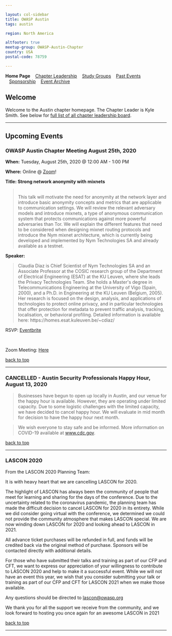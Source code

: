 ```yaml
---

layout: col-sidebar
title: OWASP Austin
tags: austin

region: North America

altfooter: true
meetup-group: OWASP-Austin-Chapter
country: USA
postal-code: 78759

---
```

<strong>Home Page</strong>
&nbsp;&nbsp;&nbsp;[Chapter Leadership](leadership.md)
&nbsp;&nbsp;&nbsp;[Study Groups](studygroups.md)
&nbsp;&nbsp;&nbsp;[Past Events](pastevents.md)
&nbsp;&nbsp;&nbsp;[Sponsorship](sponsorship.md)
&nbsp;&nbsp;&nbsp;[Event Archive](pasteventsarchive.md)

Welcome
-------
Welcome to the Austin chapter homepage. The Chapter Leader is Kyle Smith. See below for [full list of all chapter leadership board](leadership.md).

<hr/>

Upcoming Events
---------------
### OWASP Austin Chapter Meeting August 25th, 2020 ###

**When:** Tuesday, August 25th, 2020 @ 12:00 AM - 1:00 PM

**Where:** Online @ <a href="https://zoom.us/j/92946826272?pwd=UDRqSDhKd2R3Z1FoZzhVNGd2Y2JMUT09">Zoom</a>!

**Title: Strong network anonymity with mixnets** 
<blockquote> 
  <br>
This talk will motivate the need for anonymity at the network layer and introduce basic anonymity concepts and metrics that are applicable to communication settings. We will review the relevant adversary models and introduce mixnets, a type of anonymous communication system that protects communications against more powerful adversaries than Tor. We will explain the different features that need to be considered when designing mixnet routing protocols and introduce the Nym mixnet architecture, which is currently being developed and implemented by Nym Technologies SA and already available as a testnet. 
</blockquote>

**Speaker:** 
<blockquote>
Claudia Diaz is Chief Scientist of Nym Technologies SA and an Associate Professor at the COSIC research group of the Department of Electrical Engineering (ESAT) at the KU Leuven, where she leads the Privacy Technologies Team. She holds a Master's degree in Telecommunications Engineering at the University of Vigo (Spain, 2000), and a Ph.D. in Engineering at the KU Leuven (Belgium, 2005). Her research is focused on the design, analysis, and applications of technologies to protect online privacy, and in particular technologies that offer protection for metadata to prevent traffic analysis, tracking, localisation, or behavioral profiling. Detailed information is available here: https://homes.esat.kuleuven.be/~cdiaz/
</blockquote>

<p>
  RSVP: <a href="https://owasp-austin-august2020-chapter-meeting.eventbrite.com">Eventbrite</a>
</p>
<br>
<p>Zoom Meeting: <a href="https://zoom.us/j/92946826272?pwd=UDRqSDhKd2R3Z1FoZzhVNGd2Y2JMUT09">Here</a></p>
  
[back to top](#welcome)
<hr>

### CANCELLED - Austin Security Professionals Happy Hour, August 13, 2020 ###

>Businesses have begun to open up locally in Austin, and our venue for the happy hour is available. However, they are operating under limited capacity. Due to some logistic challenges with the limited capacity, we have decided to cancel  happy hour. We will evaluate in mid month for decision to have the happy hour next month.

>We wish everyone to stay safe and be informed. More information on COVID-19 available at <a href="https://www.cdc.gov/coronavirus/2019-ncov/index.html" target="_blank">www.cdc.gov</a>.


[back to top](#welcome)
<hr>

### LASCON 2020 ###

From the LASCON 2020 Planning Team:

It is with heavy heart that we are cancelling LASCON for 2020.

The highlight of LASCON has always been the community of people that meet for learning and sharing for the days of the conference.  Due to the uncertainty related to the coronavirus pandemic, the planning team has made the difficult decision to cancel LASCON for 2020 in its entirety.  While we did consider going virtual with the conference, we determined we could not provide the community atmosphere that makes LASCON special. We are now winding down LASCON for 2020 and looking ahead to LASCON in 2021.

All advance ticket purchases will be refunded in full, and funds will be credited back via the original method of purchase.  Sponsors will be contacted directly with additional details.

For those who have submitted their talks and training as part of our CFP and CFT, we want to express our appreciation of your willingness to contribute to LASCON 2020 and help to make it a successful event. While we will not have an event this year, we wish that you consider submitting your talk or training as part of our CFP and CFT for LASCON 2021 when we make those available.

Any questions should be directed to lascon@owasp.org

We thank you for all the support we receive from the community, and we look forward to hosting you once again for an awesome LASCON in 2021

[back to top](#welcome)
<hr>
